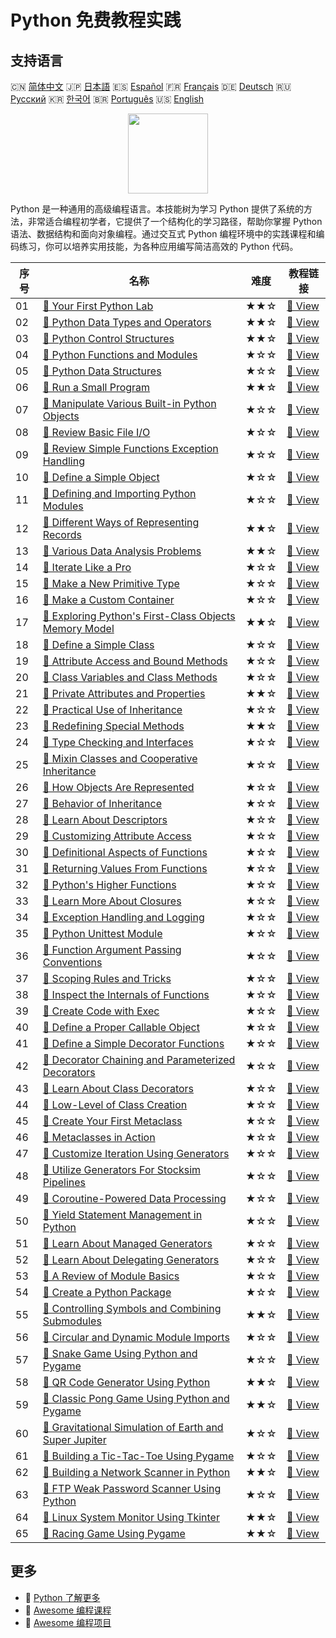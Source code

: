 # Python 免费教程实践

## 支持语言

🇨🇳 [简体中文](README_zh.md) 🇯🇵 [日本語](README_ja.md) 🇪🇸 [Español](README_es.md) 🇫🇷 [Français](README_fr.md) 🇩🇪 [Deutsch](README_de.md) 🇷🇺 [Русский](README_ru.md) 🇰🇷 [한국어](README_ko.md) 🇧🇷 [Português](README_pt.md) 🇺🇸 [English](README.md) 

<div align="center">
<img width="128px" src="https://file.labex.io/path/E4pVLzVNCjyM.png">
</div>

Python 是一种通用的高级编程语言。本技能树为学习 Python 提供了系统的方法，非常适合编程初学者，它提供了一个结构化的学习路径，帮助你掌握 Python 语法、数据结构和面向对象编程。通过交互式 Python 编程环境中的实践课程和编码练习，你可以培养实用技能，为各种应用编写简洁高效的 Python 代码。

|   序号 | 名称                                                                                                                                                   | 难度   | 教程链接                                                                                                |
|--------|--------------------------------------------------------------------------------------------------------------------------------------------------------|--------|---------------------------------------------------------------------------------------------------------|
|     01 | [📖 Your First Python Lab](https://labex.io/tutorials/python-your-first-python-lab-270256)                                                             | ★★☆    | [🔗 View](https://labex.io/tutorials/python-your-first-python-lab-270256)                               |
|     02 | [📖 Python Data Types and Operators](https://labex.io/tutorials/python-python-data-types-and-operators-393077)                                         | ★★☆    | [🔗 View](https://labex.io/tutorials/python-python-data-types-and-operators-393077)                     |
|     03 | [📖 Python Control Structures](https://labex.io/tutorials/python-python-control-structures-393123)                                                     | ★★☆    | [🔗 View](https://labex.io/tutorials/python-python-control-structures-393123)                           |
|     04 | [📖 Python Functions and Modules](https://labex.io/tutorials/python-python-functions-and-modules-393141)                                               | ★☆☆    | [🔗 View](https://labex.io/tutorials/python-python-functions-and-modules-393141)                        |
|     05 | [📖 Python Data Structures](https://labex.io/tutorials/python-python-data-structures-393168)                                                           | ★☆☆    | [🔗 View](https://labex.io/tutorials/python-python-data-structures-393168)                              |
|     06 | [📖 Run a Small Program](https://labex.io/tutorials/python-run-a-small-program-132390)                                                                 | ★★☆    | [🔗 View](https://labex.io/tutorials/python-run-a-small-program-132390)                                 |
|     07 | [📖 Manipulate Various Built-in Python Objects](https://labex.io/tutorials/python-manipulate-various-built-in-python-objects-132391)                   | ★☆☆    | [🔗 View](https://labex.io/tutorials/python-manipulate-various-built-in-python-objects-132391)          |
|     08 | [📖 Review Basic File I/O](https://labex.io/tutorials/python-review-basic-file-i-o-132392)                                                             | ★☆☆    | [🔗 View](https://labex.io/tutorials/python-review-basic-file-i-o-132392)                               |
|     09 | [📖 Review Simple Functions Exception Handling](https://labex.io/tutorials/python-review-simple-functions-exception-handling-132393)                   | ★☆☆    | [🔗 View](https://labex.io/tutorials/python-review-simple-functions-exception-handling-132393)          |
|     10 | [📖 Define a Simple Object](https://labex.io/tutorials/python-define-a-simple-object-132394)                                                           | ★☆☆    | [🔗 View](https://labex.io/tutorials/python-define-a-simple-object-132394)                              |
|     11 | [📖 Defining and Importing Python Modules](https://labex.io/tutorials/python-defining-and-importing-python-modules-132395)                             | ★☆☆    | [🔗 View](https://labex.io/tutorials/python-defining-and-importing-python-modules-132395)               |
|     12 | [📖 Different Ways of Representing Records](https://labex.io/tutorials/python-different-ways-of-representing-records-132428)                           | ★★☆    | [🔗 View](https://labex.io/tutorials/python-different-ways-of-representing-records-132428)              |
|     13 | [📖 Various Data Analysis Problems](https://labex.io/tutorials/python-various-data-analysis-problems-132438)                                           | ★★☆    | [🔗 View](https://labex.io/tutorials/python-various-data-analysis-problems-132438)                      |
|     14 | [📖 Iterate Like a Pro](https://labex.io/tutorials/python-iterate-like-a-pro-132442)                                                                   | ★☆☆    | [🔗 View](https://labex.io/tutorials/python-iterate-like-a-pro-132442)                                  |
|     15 | [📖 Make a New Primitive Type](https://labex.io/tutorials/python-make-a-new-primitive-type-132443)                                                     | ★☆☆    | [🔗 View](https://labex.io/tutorials/python-make-a-new-primitive-type-132443)                           |
|     16 | [📖 Make a Custom Container](https://labex.io/tutorials/python-make-a-custom-container-132444)                                                         | ★☆☆    | [🔗 View](https://labex.io/tutorials/python-make-a-custom-container-132444)                             |
|     17 | [📖 Exploring Python's First-Class Objects Memory Model](https://labex.io/tutorials/python-exploring-python-s-first-class-objects-memory-model-132489) | ★★☆    | [🔗 View](https://labex.io/tutorials/python-exploring-python-s-first-class-objects-memory-model-132489) |
|     18 | [📖 Define a Simple Class](https://labex.io/tutorials/python-define-a-simple-class-132490)                                                             | ★☆☆    | [🔗 View](https://labex.io/tutorials/python-define-a-simple-class-132490)                               |
|     19 | [📖 Attribute Access and Bound Methods](https://labex.io/tutorials/python-attribute-access-and-bound-methods-132491)                                   | ★☆☆    | [🔗 View](https://labex.io/tutorials/python-attribute-access-and-bound-methods-132491)                  |
|     20 | [📖 Class Variables and Class Methods](https://labex.io/tutorials/python-class-variables-and-class-methods-132493)                                     | ★☆☆    | [🔗 View](https://labex.io/tutorials/python-class-variables-and-class-methods-132493)                   |
|     21 | [📖 Private Attributes and Properties](https://labex.io/tutorials/python-private-attributes-and-properties-132494)                                     | ★★☆    | [🔗 View](https://labex.io/tutorials/python-private-attributes-and-properties-132494)                   |
|     22 | [📖 Practical Use of Inheritance](https://labex.io/tutorials/python-practical-use-of-inheritance-132495)                                               | ★☆☆    | [🔗 View](https://labex.io/tutorials/python-practical-use-of-inheritance-132495)                        |
|     23 | [📖 Redefining Special Methods](https://labex.io/tutorials/python-redefining-special-methods-132496)                                                   | ★★☆    | [🔗 View](https://labex.io/tutorials/python-redefining-special-methods-132496)                          |
|     24 | [📖 Type Checking and Interfaces](https://labex.io/tutorials/python-type-checking-and-interfaces-132497)                                               | ★☆☆    | [🔗 View](https://labex.io/tutorials/python-type-checking-and-interfaces-132497)                        |
|     25 | [📖 Mixin Classes and Cooperative Inheritance](https://labex.io/tutorials/python-mixin-classes-and-cooperative-inheritance-132498)                     | ★☆☆    | [🔗 View](https://labex.io/tutorials/python-mixin-classes-and-cooperative-inheritance-132498)           |
|     26 | [📖 How Objects Are Represented](https://labex.io/tutorials/python-how-objects-are-represented-132499)                                                 | ★☆☆    | [🔗 View](https://labex.io/tutorials/python-how-objects-are-represented-132499)                         |
|     27 | [📖 Behavior of Inheritance](https://labex.io/tutorials/python-behavior-of-inheritance-132500)                                                         | ★☆☆    | [🔗 View](https://labex.io/tutorials/python-behavior-of-inheritance-132500)                             |
|     28 | [📖 Learn About Descriptors](https://labex.io/tutorials/python-learn-about-descriptors-132501)                                                         | ★☆☆    | [🔗 View](https://labex.io/tutorials/python-learn-about-descriptors-132501)                             |
|     29 | [📖 Customizing Attribute Access](https://labex.io/tutorials/python-customizing-attribute-access-132502)                                               | ★☆☆    | [🔗 View](https://labex.io/tutorials/python-customizing-attribute-access-132502)                        |
|     30 | [📖 Definitional Aspects of Functions](https://labex.io/tutorials/python-definitional-aspects-of-functions-132503)                                     | ★☆☆    | [🔗 View](https://labex.io/tutorials/python-definitional-aspects-of-functions-132503)                   |
|     31 | [📖 Returning Values From Functions](https://labex.io/tutorials/python-returning-values-from-functions-132504)                                         | ★☆☆    | [🔗 View](https://labex.io/tutorials/python-returning-values-from-functions-132504)                     |
|     32 | [📖 Python's Higher Functions](https://labex.io/tutorials/python-python-s-higher-functions-132505)                                                     | ★☆☆    | [🔗 View](https://labex.io/tutorials/python-python-s-higher-functions-132505)                           |
|     33 | [📖 Learn More About Closures](https://labex.io/tutorials/python-learn-more-about-closures-132506)                                                     | ★☆☆    | [🔗 View](https://labex.io/tutorials/python-learn-more-about-closures-132506)                           |
|     34 | [📖 Exception Handling and Logging](https://labex.io/tutorials/python-exception-handling-and-logging-132507)                                           | ★☆☆    | [🔗 View](https://labex.io/tutorials/python-exception-handling-and-logging-132507)                      |
|     35 | [📖 Python Unittest Module](https://labex.io/tutorials/python-python-unittest-module-132508)                                                           | ★☆☆    | [🔗 View](https://labex.io/tutorials/python-python-unittest-module-132508)                              |
|     36 | [📖 Function Argument Passing Conventions](https://labex.io/tutorials/python-function-argument-passing-conventions-132509)                             | ★☆☆    | [🔗 View](https://labex.io/tutorials/python-function-argument-passing-conventions-132509)               |
|     37 | [📖 Scoping Rules and Tricks](https://labex.io/tutorials/python-scoping-rules-and-tricks-132510)                                                       | ★☆☆    | [🔗 View](https://labex.io/tutorials/python-scoping-rules-and-tricks-132510)                            |
|     38 | [📖 Inspect the Internals of Functions](https://labex.io/tutorials/python-inspect-the-internals-of-functions-132511)                                   | ★☆☆    | [🔗 View](https://labex.io/tutorials/python-inspect-the-internals-of-functions-132511)                  |
|     39 | [📖 Create Code with Exec](https://labex.io/tutorials/python-create-code-with-exec-132512)                                                             | ★☆☆    | [🔗 View](https://labex.io/tutorials/python-create-code-with-exec-132512)                               |
|     40 | [📖 Define a Proper Callable Object](https://labex.io/tutorials/python-define-a-proper-callable-object-132513)                                         | ★☆☆    | [🔗 View](https://labex.io/tutorials/python-define-a-proper-callable-object-132513)                     |
|     41 | [📖 Define a Simple Decorator Functions](https://labex.io/tutorials/python-define-a-simple-decorator-functions-132514)                                 | ★☆☆    | [🔗 View](https://labex.io/tutorials/python-define-a-simple-decorator-functions-132514)                 |
|     42 | [📖 Decorator Chaining and Parameterized Decorators](https://labex.io/tutorials/python-decorator-chaining-and-parameterized-decorators-132515)         | ★☆☆    | [🔗 View](https://labex.io/tutorials/python-decorator-chaining-and-parameterized-decorators-132515)     |
|     43 | [📖 Learn About Class Decorators](https://labex.io/tutorials/python-learn-about-class-decorators-132516)                                               | ★☆☆    | [🔗 View](https://labex.io/tutorials/python-learn-about-class-decorators-132516)                        |
|     44 | [📖 Low-Level of Class Creation](https://labex.io/tutorials/python-low-level-of-class-creation-132517)                                                 | ★☆☆    | [🔗 View](https://labex.io/tutorials/python-low-level-of-class-creation-132517)                         |
|     45 | [📖 Create Your First Metaclass](https://labex.io/tutorials/python-create-your-first-metaclass-132519)                                                 | ★☆☆    | [🔗 View](https://labex.io/tutorials/python-create-your-first-metaclass-132519)                         |
|     46 | [📖 Metaclasses in Action](https://labex.io/tutorials/python-metaclasses-in-action-132521)                                                             | ★☆☆    | [🔗 View](https://labex.io/tutorials/python-metaclasses-in-action-132521)                               |
|     47 | [📖 Customize Iteration Using Generators](https://labex.io/tutorials/python-customize-iteration-using-generators-132522)                               | ★☆☆    | [🔗 View](https://labex.io/tutorials/python-customize-iteration-using-generators-132522)                |
|     48 | [📖 Utilize Generators For Stocksim Pipelines](https://labex.io/tutorials/python-utilize-generators-for-stocksim-pipelines-132523)                     | ★☆☆    | [🔗 View](https://labex.io/tutorials/python-utilize-generators-for-stocksim-pipelines-132523)           |
|     49 | [📖 Coroutine-Powered Data Processing](https://labex.io/tutorials/python-coroutine-powered-data-processing-132524)                                     | ★☆☆    | [🔗 View](https://labex.io/tutorials/python-coroutine-powered-data-processing-132524)                   |
|     50 | [📖 Yield Statement Management in Python](https://labex.io/tutorials/python-yield-statement-management-in-python-132525)                               | ★☆☆    | [🔗 View](https://labex.io/tutorials/python-yield-statement-management-in-python-132525)                |
|     51 | [📖 Learn About Managed Generators](https://labex.io/tutorials/python-learn-about-managed-generators-132526)                                           | ★☆☆    | [🔗 View](https://labex.io/tutorials/python-learn-about-managed-generators-132526)                      |
|     52 | [📖 Learn About Delegating Generators](https://labex.io/tutorials/python-learn-about-delegating-generators-132527)                                     | ★☆☆    | [🔗 View](https://labex.io/tutorials/python-learn-about-delegating-generators-132527)                   |
|     53 | [📖 A Review of Module Basics](https://labex.io/tutorials/python-a-review-of-module-basics-132528)                                                     | ★☆☆    | [🔗 View](https://labex.io/tutorials/python-a-review-of-module-basics-132528)                           |
|     54 | [📖 Create a Python Package](https://labex.io/tutorials/python-create-a-python-package-132529)                                                         | ★☆☆    | [🔗 View](https://labex.io/tutorials/python-create-a-python-package-132529)                             |
|     55 | [📖 Controlling Symbols and Combining Submodules](https://labex.io/tutorials/python-controlling-symbols-and-combining-submodules-132530)               | ★★☆    | [🔗 View](https://labex.io/tutorials/python-controlling-symbols-and-combining-submodules-132530)        |
|     56 | [📖 Circular and Dynamic Module Imports](https://labex.io/tutorials/python-circular-and-dynamic-module-imports-132531)                                 | ★☆☆    | [🔗 View](https://labex.io/tutorials/python-circular-and-dynamic-module-imports-132531)                 |
|     57 | [📖 Snake Game Using Python and Pygame](https://labex.io/tutorials/python-snake-game-using-python-and-pygame-298902)                                   | ★☆☆    | [🔗 View](https://labex.io/tutorials/python-snake-game-using-python-and-pygame-298902)                  |
|     58 | [📖 QR Code Generator Using Python](https://labex.io/tutorials/python-qr-code-generator-using-python-298900)                                           | ★★☆    | [🔗 View](https://labex.io/tutorials/python-qr-code-generator-using-python-298900)                      |
|     59 | [📖 Classic Pong Game Using Python and Pygame](https://labex.io/tutorials/python-classic-pong-game-using-python-and-pygame-298856)                     | ★★☆    | [🔗 View](https://labex.io/tutorials/python-classic-pong-game-using-python-and-pygame-298856)           |
|     60 | [📖 Gravitational Simulation of Earth and Super Jupiter](https://labex.io/tutorials/python-gravitational-simulation-of-earth-and-super-jupiter-298885) | ★☆☆    | [🔗 View](https://labex.io/tutorials/python-gravitational-simulation-of-earth-and-super-jupiter-298885) |
|     61 | [📖 Building a Tic-Tac-Toe Using Pygame](https://labex.io/tutorials/python-building-a-tic-tac-toe-using-pygame-298907)                                 | ★☆☆    | [🔗 View](https://labex.io/tutorials/python-building-a-tic-tac-toe-using-pygame-298907)                 |
|     62 | [📖 Building a Network Scanner in Python](https://labex.io/tutorials/python-building-a-network-scanner-in-python-298855)                               | ★★☆    | [🔗 View](https://labex.io/tutorials/python-building-a-network-scanner-in-python-298855)                |
|     63 | [📖 FTP Weak Password Scanner Using Python](https://labex.io/tutorials/python-ftp-weak-password-scanner-using-python-298882)                           | ★☆☆    | [🔗 View](https://labex.io/tutorials/python-ftp-weak-password-scanner-using-python-298882)              |
|     64 | [📖 Linux System Monitor Using Tkinter](https://labex.io/tutorials/python-linux-system-monitor-using-tkinter-298891)                                   | ★★☆    | [🔗 View](https://labex.io/tutorials/python-linux-system-monitor-using-tkinter-298891)                  |
|     65 | [📖 Racing Game Using Pygame](https://labex.io/tutorials/python-racing-game-using-pygame-298901)                                                       | ★★☆    | [🔗 View](https://labex.io/tutorials/python-racing-game-using-pygame-298901)                            |

## 更多

- 🔗 [Python 了解更多](https://labex.io/zh/skilltrees/python)
- 🔗 [Awesome 编程课程](https://github.com/labex-labs/awesome-programming-courses)
- 🔗 [Awesome 编程项目](https://github.com/labex-labs/awesome-programming-projects)

